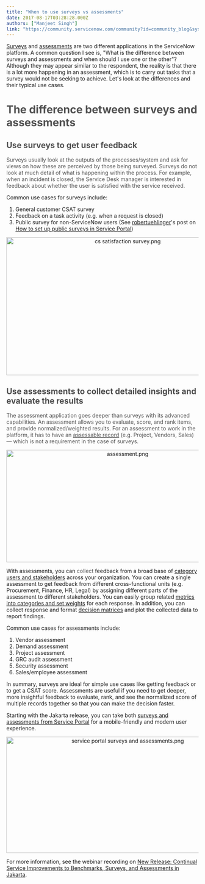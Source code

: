 ```yaml
---
title: "When to use surveys vs assessments"
date: 2017-08-17T03:28:28.000Z
authors: ["Manjeet Singh"]
link: "https://community.servicenow.com/community?id=community_blog&sys_id=247c22e1dbd0dbc01dcaf3231f961942"
---
```

<p><a title="ocs.servicenow.com/bundle/jakarta-it-service-management/page/administer/survey-administration/reference/r_SurveyManagementLandingPage.html" href="https://docs.servicenow.com/bundle/jakarta-it-service-management/page/administer/survey-administration/reference/r_SurveyManagementLandingPage.html">Surveys</a> and <a title="ocs.servicenow.com/bundle/jakarta-servicenow-platform/page/administer/assessments/reference/r_Assessments.html" href="https://docs.servicenow.com/bundle/jakarta-servicenow-platform/page/administer/assessments/reference/r_Assessments.html">assessments</a> are two different applications in the ServiceNow platform. A common question I see is, "What is the difference between surveys and assessments and when should I use one or the other"? Although they may appear similar to the respondent, the reality is that there is a lot more happening in an assessment, which is to carry out tasks that a survey would not be seeking to achieve. Let's look at the differences and their typical use cases.</p><p></p><h1><span style="color: #505050;">The difference between surveys and assessments</span></h1><h2></h2><h2><span style="color: #505050;">Use surveys to get user feedback</span></h2><p><span style="color: #505050;">Surveys usually look at the outputs of the processes/system and ask for views on how these are perceived by those being surveyed. Surveys do not look at much detail of what is happening within the process. For example, when an incident is closed, the Service Desk manager is interested in feedback about whether the user is satisfied with the service received.</span></p><p></p><p>Common use cases for surveys include:</p><ol style="list-style-type: decimal;"><li>General customer CSAT survey</li><li>Feedback on a task activity (e.g. when a request is closed)</li><li>Public survey for non-ServiceNow users (See <a title="robertuehlinger" __default_attr="110449" __jive_macro_name="user" class="jive_macro jive_macro_user" data-orig-content="robertuehlinger" data-renderedposition="366.390625_323.9375_114_16" href="/community?id=community_user_profile&user=4a51d229db981fc09c9ffb651f9619a8">robertuehlinger</a>'s post on <a title="" _jive_internal="true" href="/community?id=community_blog&sys_id=720e2e2ddbd0dbc01dcaf3231f96193a">How to set up public surveys in Service Portal</a>)</li></ol><p style="text-align: center;"><img   alt="cs satisfaction survey.png" class="image-4 jive-image" src="e5a12946db9c13043eb27a9e0f961916.iix" style="width: 620px; height: 362px;"/></p><h2></h2><h2><span style="color: #505050;">Use assessments to collect detailed insights and evaluate the results</span></h2><p><span style="color: #505050;">The assessment application goes deeper than surveys with its advanced capabilities. An assessment allows you to evaluate, score, and rank items, and provide normalized/weighted results. For an assessment to work in the   platform, it has to have an <a href="https://docs.servicenow.com/bundle/jakarta-servicenow-platform/page/administer/assessments/task/t_AssocMultCatUsrsToMultAssessRecs.html"><span style="color: #505050;">assessable record</span></a> (e.g. Project, Vendors, Sales) — which is not a requirement in the case of surveys.</span></p><p></p><p style="text-align: center;"><img   alt="assessment.png" class="image-5 jive-image" src="65db70cedbdcdfc03eb27a9e0f9619ac.iix" style="width: 620px; height: 295px;"/></p><p></p><p>With assessments, you can <span style="color: #505050;">collect</span> feedback from a broad base of <a title="ocs.servicenow.com/bundle/jakarta-servicenow-platform/page/administer/assessments/reference/r_CategoryUsersAndStakeholders.html" href="https://docs.servicenow.com/bundle/jakarta-servicenow-platform/page/administer/assessments/reference/r_CategoryUsersAndStakeholders.html">category users and stakeholders</a> across your organization. You can create a single assessment to get feedback from different cross-functional units (e.g. Procurement, Finance, HR, Legal) by assigning different parts of the assessment to different stakeholders. You can easily group related <a title="ocs.servicenow.com/bundle/jakarta-servicenow-platform/page/administer/assessments/concept/c_WeightCategoriesAndMetrics.html" href="https://docs.servicenow.com/bundle/jakarta-servicenow-platform/page/administer/assessments/concept/c_WeightCategoriesAndMetrics.html">metrics into categories and set weights</a> for each response. In addition, you can collect response and format <a title="ocs.servicenow.com/bundle/jakarta-servicenow-platform/page/administer/assessments/task/t_CreateADecisionMatrix.html" href="https://docs.servicenow.com/bundle/jakarta-servicenow-platform/page/administer/assessments/task/t_CreateADecisionMatrix.html">decision matrices</a> and plot the collected data to report findings.</p><p></p><p>Common use cases for assessments include:</p><ol style="list-style-type: decimal;"><li>Vendor assessment</li><li>Demand assessment</li><li>Project assessment</li><li>GRC audit assessment</li><li>Security assessment</li><li>Sales/employee assessment</li></ol><p></p><p>In summary, surveys are ideal for simple use cases like getting feedback or to get a CSAT score. Assessments are useful if you need to get deeper, more insightful feedback to evaluate, rank, and see the normalized score of multiple records together so that you can make the decision faster.</p><p></p><p>Starting with the Jakarta release, you can take both <a title="ocs.servicenow.com/bundle/istanbul-servicenow-platform/page/administer/survey-administration/concept/c_SurveyServicePortal.html" href="https://docs.servicenow.com/bundle/istanbul-servicenow-platform/page/administer/survey-administration/concept/c_SurveyServicePortal.html">surveys and assessments from Service Portal</a> for a mobile-friendly and modern user experience.</p><p style="text-align: center;"><img   alt="service portal surveys and assessments.png" class="image-7 jive-image" src="ef58b3b1dbd0d3041dcaf3231f96194d.iix" style="width: 620px; height: 305px;"/></p><p style="text-align: center;"></p><p style="text-align: left;">For more information, see the webinar recording on <a __default_attr="7385" __jive_macro_name="document" class="jive_macro jive_macro_document" data-orig-content="New Release: Continual Service Improvements to Benchmarks, Surveys, and Assessments in Jakarta" data-renderedposition="1986.765625_332.390625_563_16" href="/community?id=community_article&sys_id=725c2aa1dbd0dbc01dcaf3231f961936" modifiedtitle="true" title="Continual Service Improvements to Benchmarks, Surveys, and Assessments in Jakarta">New Release: Continual Service Improvements to Benchmarks, Surveys, and Assessments in Jakarta</a>.</p>